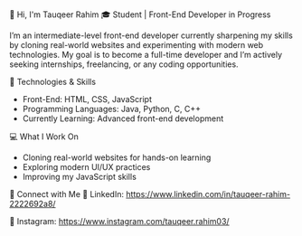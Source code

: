 👋 Hi, I'm Tauqeer Rahim
🎓 Student | Front-End Developer in Progress

I’m an intermediate-level front-end developer currently sharpening my skills by cloning real-world websites and experimenting with modern web technologies. My goal is to become a full-time developer and I’m actively seeking internships, freelancing, or any coding opportunities.

🚀 Technologies & Skills
- Front-End: HTML, CSS, JavaScript
- Programming Languages: Java, Python, C, C++
- Currently Learning: Advanced front-end development

💻 What I Work On
- Cloning real-world websites for hands-on learning
- Exploring modern UI/UX practices
- Improving my JavaScript skills

📌 Connect with Me
🔗 LinkedIn: https://www.linkedin.com/in/tauqeer-rahim-2222692a8/

📸 Instagram: https://www.instagram.com/tauqeer.rahim03/
